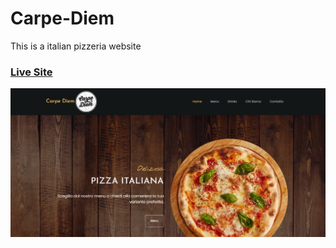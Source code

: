 # Carpe-Diem
This is a italian pizzeria website 

### [Live Site](https://carpediemfontana.netlify.app)


 ![alt text](https://github.com/Edi10-developer/Portfolio-Bootstrap/blob/master/img/projects/carpediem.webp)
